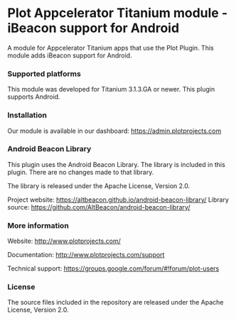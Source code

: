 Plot Appcelerator Titanium module - iBeacon support for Android
===============================================================
A module for Appcelerator Titanium apps that use the Plot Plugin. This module adds iBeacon support for Android.

### Supported platforms ###

This module was developed for Titanium 3.1.3.GA or newer.
This plugin supports Android.

### Installation ###

Our module is available in our dashboard: https://admin.plotprojects.com

### Android Beacon Library ###

This plugin uses the Android Beacon Library. The library is included in this plugin. There are no changes made to that library.

The library is released under the Apache License, Version 2.0.

Project website: https://altbeacon.github.io/android-beacon-library/
Library source: https://github.com/AltBeacon/android-beacon-library/

### More information ###
Website: http://www.plotprojects.com/

Documentation: http://www.plotprojects.com/support

Technical support: https://groups.google.com/forum/#!forum/plot-users

### License ###
The source files included in the repository are released under the Apache License, Version 2.0.
